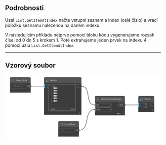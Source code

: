 ## Podrobnosti
Uzel `List.GetItemAtIndex` načte vstupní seznam a index (celé číslo) a vrací položku seznamu nalezenou na daném indexu.

V následujícím příkladu nejprve pomocí bloku kódu vygenerujeme rozsah čísel od 0 do 5 s krokem 1. Poté extrahujeme jeden prvek na indexu 4 pomocí uzlu `List.GetItemAtIndex`.
___
## Vzorový soubor

![List.GetItemAtIndex](./DSCore.List.GetItemAtIndex_img.jpg)

